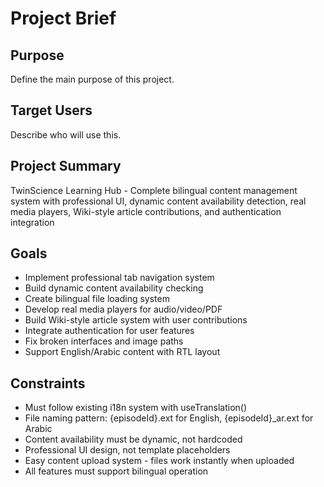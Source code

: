 # Project Brief

## Purpose

Define the main purpose of this project.

## Target Users

Describe who will use this.


## Project Summary

TwinScience Learning Hub - Complete bilingual content management system with professional UI, dynamic content availability detection, real media players, Wiki-style article contributions, and authentication integration



## Goals

- Implement professional tab navigation system
- Build dynamic content availability checking
- Create bilingual file loading system
- Develop real media players for audio/video/PDF
- Build Wiki-style article system with user contributions
- Integrate authentication for user features
- Fix broken interfaces and image paths
- Support English/Arabic content with RTL layout



## Constraints

- Must follow existing i18n system with useTranslation()
- File naming pattern: {episodeId}.ext for English, {episodeId}_ar.ext for Arabic
- Content availability must be dynamic, not hardcoded
- Professional UI design, not template placeholders
- Easy content upload system - files work instantly when uploaded
- All features must support bilingual operation

